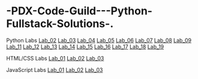 # -PDX-Code-Guild---Python-Fullstack-Solutions-.

Python Labs
[Lab_02](Labs/Lab_02_Mad_Libs.py)
[Lab_03](Labs/Lab_03_Grading.py)
[Lab_04](Labs/Lab_04_Magic_8_Ball.py)
[Lab_05](Labs/Lab_05_Random_Emoticon_Generator.py)
[Lab_06](Labs/Lab_06_Password_Generator.py)
[Lab_07](Labs/Lab_07_Rock_Paper_Scissors.py)
[Lab_08](Labs/Lab_08_Guess_the_Number.py)
[Lab_09](Labs/Lab_09_ROT_Cipher.py)
[Lab_11](Labs/Lab_11_Make_Change.py)
[Lab_12](Labs/Lab_12_Blackjack_Advice.py)
[Lab_13](Labs/Lab_13_Unit_Converter.py)
[Lab_14](Labs/Lab_14_Number_to_Phrase.py)
[Lab_15](Labs/Lab_15_Count_Words.py)
[Lab_16](Labs/Lab_16_Compute_ARI.py)
[Lab_17](Labs/Lab_17_Quote_API.py)
[Lab_18](Labs/Lab_18_ATM.py)
[Lab_19](Labs/Lab_19_Rain_Data.py)

HTML/CSS Labs
[Lab_01](Labs/Lab_01_Bio)
[Lab_02](Labs/Lab_02_Blog)
[Lab_03](Labs/Lab_03_Company_Home)

JavaScript Labs
[Lab_01](Labs/Lab_01_Random_Password_Generator)
[Lab_02](Labs/Lab_02_Rock_Paper_Scissors)
[Lab_03](Labs/Lab_03_Unit_Converter)
